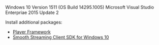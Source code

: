 Windows 10 Version 1511 (OS Build 14295.1005)
Microsoft Visual Studio Enterpriae 2015 Update 2 
   
Install additional packages:   
* [Player Framework](http://playerframework.codeplex.com/)     
* [Smooth Streaming Client SDK for Windows 10](https://visualstudiogallery.msdn.microsoft.com/1e7d4700-7fa8-49b6-8a7b-8d8666685459?SRC=Home)   